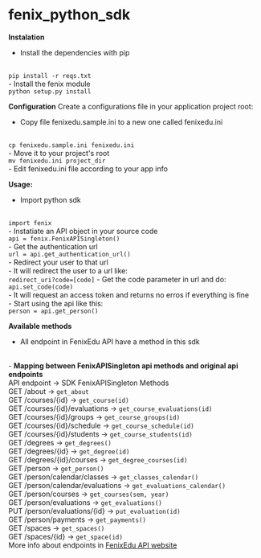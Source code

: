 fenix_python_sdk
================

<b>Instalation</b>
<br>
- Install the dependencies with pip
<br>
<code>pip install -r reqs.txt</code>
<br>
- Install the fenix module
<br>
<code>python setup.py install</code>
<br>

<b>Configuration</b>
Create a configurations file in your application project root:
<br>
- Copy file fenixedu.sample.ini to a new one called fenixedu.ini
<br>
<code>cp fenixedu.sample.ini fenixedu.ini</code>
<br>
- Move it to your project's root
<br>
<code>mv fenixedu.ini project_dir</code>
<br>
- Edit fenixedu.ini file according to your app info
<br>

<b>Usage:</b>
<br>
- Import python sdk
<br>
<code>import fenix</code>
<br>
- Instatiate an API object in your source code
<br>
<code>api = fenix.FenixAPISingleton()</code>
<br>
- Get the authentication url
<br>
<code>url = api.get_authentication_url()</code>
<br>
- Redirect your user to that url
<br>
- It will redirect the user to a url like:
<br>
<code>redirect_uri?code=[code]</code>
- Get the code parameter in url and do:
<br>
<code>api.set_code(code)</code>
<br>
- It will request an access token and returns no erros if everything is fine
<br>
- Start using the api like this:
<br>
<code>person = api.get_person()</code>

<b>Available methods</b>
<br>
- All endpoint in FenixEdu API have a method in this sdk
<br>
- <b> Mapping between FenixAPISingleton api methods and original api endpoints </b>
<br>
API endpoint -> SDK FenixAPISingleton Methods
<br>
GET /about -> <code>get_about</code>
<br>
GET /courses/{id} -> <code>get_course(id)</code>
<br>
GET /courses/{id}/evaluations -> <code>get_course_evaluations(id)</code>
<br>
GET /courses/{id}/groups -> <code>get_course_groups(id)</code>
<br>
GET /courses/{id}/schedule ->  <code>get_course_schedule(id)</code>
<br>
GET /courses/{id}/students ->  <code>get_course_students(id)</code>
<br>
GET /degrees -> <code>get_degrees()</code>
<br>
GET /degrees/{id} ->  <code>get_degree(id)</code>
<br>
GET /degrees/{id}/courses -> <code>get_degree_courses(id)</code>
<br>
GET /person -> <code>get_person()</code>
<br>
GET /person/calendar/classes -> <code>get_classes_calendar()</code>
<br>
GET /person/calendar/evaluations -> <code>get_evaluations_calendar()</code>
<br>
GET /person/courses -> <code>get_courses(sem, year)</code>
<br>
GET /person/evaluations -> <code>get_evaluations()</code>
<br>
PUT /person/evaluations/{id} -> <code>put_evaluation(id)</code>
<br>
GET /person/payments -> <code>get_payments()</code>
<br>
GET /spaces -> <code>get_spaces()</code>
<br>
GET /spaces/{id} -> <code>get_space(id)</code>
<br>
More info about endpoints in <a href="http://fenixedu.org/dev/api/">FenixEdu API website</a>
